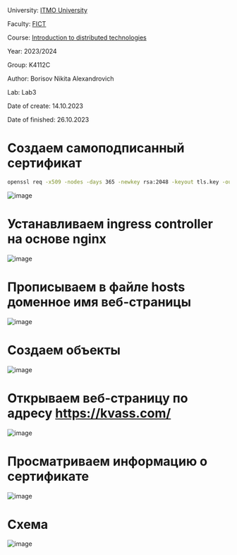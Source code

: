 University: [ITMO University](https://itmo.ru/ru/)

Faculty: [FICT](https://fict.itmo.ru)

Course: [Introduction to distributed technologies](https://github.com/itmo-ict-faculty/introduction-to-distributed-technologies)

Year: 2023/2024

Group: K4112C

Author: Borisov Nikita Alexandrovich

Lab: Lab3

Date of create: 14.10.2023

Date of finished: 26.10.2023

# Создаем самоподписанный сертификат

```sh
openssl req -x509 -nodes -days 365 -newkey rsa:2048 -keyout tls.key -out tls.crt
```
![image](https://github.com/luka-mag1c/2023_2024-introduction_to_distributed_technologies-k4112c-borisov_n_a/assets/55001395/ae07115a-0fc9-4c56-8c1e-1d02e8620108)

# Устанавливаем ingress controller на основе nginx 
![image](https://github.com/luka-mag1c/2023_2024-introduction_to_distributed_technologies-k4112c-borisov_n_a/assets/55001395/9f24b414-441c-41cc-ab26-45a14e3e826c)

# Прописываем в файле hosts доменное имя веб-страницы
![image](https://github.com/luka-mag1c/2023_2024-introduction_to_distributed_technologies-k4112c-borisov_n_a/assets/55001395/08eef0e0-82a1-44b0-ad02-12856ef197e4)

# Создаем объекты
![image](https://github.com/luka-mag1c/2023_2024-introduction_to_distributed_technologies-k4112c-borisov_n_a/assets/55001395/1a2e345f-12e1-401d-abc8-73307bc3861c)


# Открываем веб-страницу по адресу https://kvass.com/
![image](https://github.com/luka-mag1c/2023_2024-introduction_to_distributed_technologies-k4112c-borisov_n_a/assets/55001395/a29ca10c-0d8c-4bbe-80fc-79329bec4a30)

# Просматриваем информацию о сертификате
![image](https://github.com/luka-mag1c/2023_2024-introduction_to_distributed_technologies-k4112c-borisov_n_a/assets/55001395/a182addf-b95f-4ae4-bc6d-1aed53fd6deb)

# Схема
![image](https://github.com/luka-mag1c/2023_2024-introduction_to_distributed_technologies-k4112c-borisov_n_a/assets/55001395/5e3ca72e-537b-413a-b892-62bb1d247bd2)

